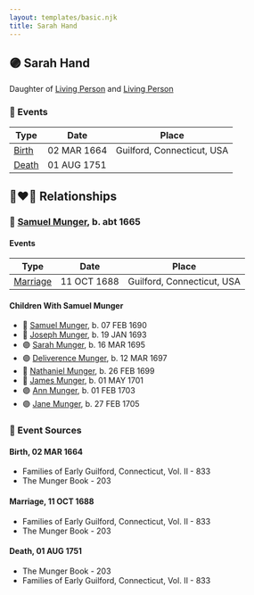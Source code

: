 ```yaml
---
layout: templates/basic.njk
title: Sarah Hand
---
```

## 🟣 Sarah Hand

Daughter of [Living Person](/people/9/92413984) and [Living Person](/people/2/25627400)

### 📆 Events

Type | Date | Place
------ | ------ | ------
[Birth](#event-event-3) | 02 MAR 1664 | Guilford, Connecticut, USA
[Death](#event-event-4) | 01 AUG 1751 |

## 👩‍❤️‍👨 Relationships

### 🔵 [Samuel Munger](/people/5/57362828), b. abt 1665

#### Events

Type | Date | Place
------ | ------ | ------
[Marriage](#event-family-0-event-0) | 11 OCT 1688 | Guilford, Connecticut, USA
#### Children With Samuel Munger
* 🔵 [Samuel Munger](/people/6/64239804), b. 07 FEB 1690
* 🔵 [Joseph Munger](/people/8/82274524), b. 19 JAN 1693
* 🟣 [Sarah Munger](/people/2/24642538), b. 16 MAR 1695
* 🟣 [Deliverence Munger](/people/1/16376581), b. 12 MAR 1697
* 🔵 [Nathaniel Munger](/people/9/90245281), b. 26 FEB 1699
* 🔵 [James Munger](/people/7/73707528), b. 01 MAY 1701
* 🟣 [Ann Munger](/people/6/68439647), b. 01 FEB 1703
* 🟣 [Jane Munger](/people/1/1929334), b. 27 FEB 1705
### 📰 Event Sources

#### <a id="event-event-3"></a> Birth, 02 MAR 1664
* Families of Early Guilford, Connecticut, Vol. II  - 833
* The Munger Book  - 203

#### <a id="event-family-0-event-0"></a> Marriage, 11 OCT 1688
* Families of Early Guilford, Connecticut, Vol. II  - 833
* The Munger Book  - 203
#### <a id="event-event-4"></a> Death, 01 AUG 1751
* The Munger Book  - 203
* Families of Early Guilford, Connecticut, Vol. II  - 833
